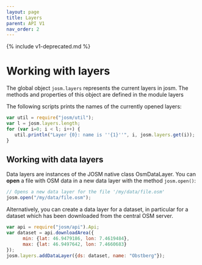 ```yaml
---
layout: page
title: Layers
parent: API V1
nav_order: 2
---
```


{% include v1-deprecated.md %}

# Working with layers

The global object `josm.layers` represents the current layers in josm. The methods
and properties of this object are defined in the module <a data-js-object="module:josm/layers">layers</a>

The following scripts prints the names of the currently opened layers:

```js
var util = require("josm/util");
var l = josm.layers.length;
for (var i=0; i < l; i++) {
   util.println("Layer {0}: name is ''{1}''", i, josm.layers.get(i));
}
```

## Working with data layers

Data layers are instances of the JOSM native class <a data-josm-class="org.openstreetmap.josm.gui.layer.OsmDataLayer">OsmDataLayer</a>.
You can **open** a file with OSM data in a new data layer with the method
`josm.open()`:

```js
// Opens a new data layer for the file '/my/data/file.osm'
josm.open("/my/data/file.osm");
```

Alternatively, you can create a data layer for a dataset, in particular for a dataset
which has been <a data-js-object="class:Api">downloaded</a> from the central OSM server.

```js
var api = require("josm/api").Api;
var dataset = api.downloadArea({
      min: {lat: 46.9479186, lon: 7.4619484}, 
      max: {lat: 46.9497642, lon: 7.4660683}  
});
josm.layers.addDataLayer({ds: dataset, name: "Obstberg"});
```


